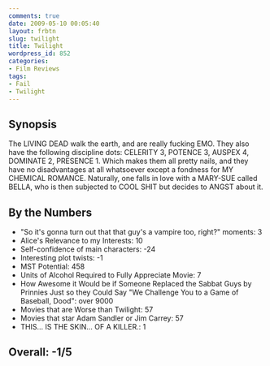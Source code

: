 ```yaml
---
comments: true
date: 2009-05-10 00:05:40
layout: frbtn
slug: twilight
title: Twilight
wordpress_id: 852
categories:
- Film Reviews
tags:
- Fail
- Twilight
---
```


Synopsis
--------

The LIVING DEAD walk the earth, and are really fucking EMO.  They also have the following discipline dots: CELERITY 3, POTENCE 3, AUSPEX 4, DOMINATE 2, PRESENCE 1.  Which makes them all pretty nails, and they have no disadvantages at all whatsoever except a fondness for MY CHEMICAL ROMANCE.  Naturally, one falls in love with a MARY-SUE called BELLA, who is then subjected to COOL SHIT but decides to ANGST about it.

By the Numbers
--------------

* "So it's gonna turn out that that guy's a vampire too, right?" moments: 3  
* Alice's Relevance to my Interests: 10  
* Self-confidence of main characters: -24  
* Interesting plot twists: -1  
* MST Potential: 458  
* Units of Alcohol Required to Fully Appreciate Movie: 7  
* How Awesome it Would be if Someone Replaced the Sabbat Guys by Prinnies Just so they Could Say "We Challenge You to a Game of Baseball, Dood": over 9000  
* Movies that are Worse than Twilight: 57  
* Movies that star Adam Sandler or Jim Carrey: 57  
* THIS... IS THE SKIN... OF A KILLER.: 1

Overall: -1/5
-------------
